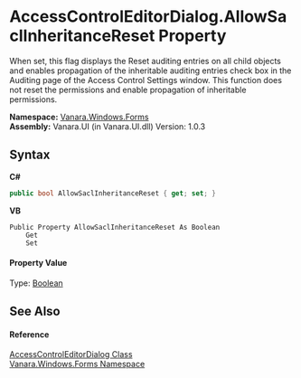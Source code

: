# AccessControlEditorDialog.AllowSaclInheritanceReset Property 
 

When set, this flag displays the Reset auditing entries on all child objects and enables propagation of the inheritable auditing entries check box in the Auditing page of the Access Control Settings window. This function does not reset the permissions and enable propagation of inheritable permissions.

**Namespace:**&nbsp;<a href="c580cf52-4028-70db-28d0-f9b1abc03861">Vanara.Windows.Forms</a><br />**Assembly:**&nbsp;Vanara.UI (in Vanara.UI.dll) Version: 1.0.3

## Syntax

**C#**<br />
``` C#
public bool AllowSaclInheritanceReset { get; set; }
```

**VB**<br />
``` VB
Public Property AllowSaclInheritanceReset As Boolean
	Get
	Set
```


#### Property Value
Type: <a href="http://msdn2.microsoft.com/en-us/library/a28wyd50" target="_blank">Boolean</a>

## See Also


#### Reference
<a href="050b03d3-dac8-f9da-5561-d0b211f945f0">AccessControlEditorDialog Class</a><br /><a href="c580cf52-4028-70db-28d0-f9b1abc03861">Vanara.Windows.Forms Namespace</a><br />